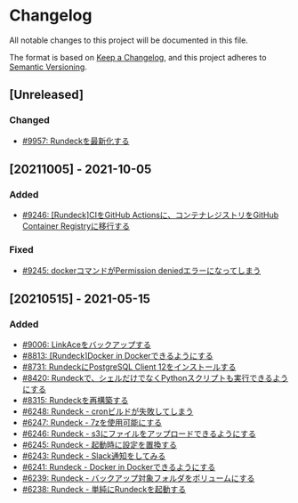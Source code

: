 # Changelog

All notable changes to this project will be documented in this file.

The format is based on [Keep a Changelog](https://keepachangelog.com/en/1.0.0/),
and this project adheres to [Semantic Versioning](https://semver.org/spec/v2.0.0.html).

## [Unreleased]
### Changed
- [#9957: Rundeckを最新化する](https://redmine.u6k.me/issues/9957)

## [20211005] - 2021-10-05
### Added
- [#9246: [Rundeck]CIをGitHub Actionsに、コンテナレジストリをGitHub Container Registryに移行する](https://redmine.u6k.me/issues/9246)

### Fixed
- [#9245: dockerコマンドがPermission deniedエラーになってしまう](https://redmine.u6k.me/issues/9245)

## [20210515] - 2021-05-15
### Added
- [#9006: LinkAceをバックアップする](https://redmine.u6k.me/issues/9006)
- [#8813: [Rundeck]Docker in Dockerできるようにする](https://redmine.u6k.me/issues/8813)
- [#8731: RundeckにPostgreSQL Client 12をインストールする](https://redmine.u6k.me/issues/8731)
- [#8420: Rundeckで、シェルだけでなくPythonスクリプトも実行できるようにする](https://redmine.u6k.me/issues/8420)
- [#8315: Rundeckを再構築する](https://redmine.u6k.me/issues/8315)
- [#6248: Rundeck - cronビルドが失敗してしまう](https://redmine.u6k.me/issues/6248)
- [#6247: Rundeck - 7zを使用可能にする](https://redmine.u6k.me/issues/6247)
- [#6246: Rundeck - s3にファイルをアップロードできるようにする](https://redmine.u6k.me/issues/6246)
- [#6245: Rundeck - 起動時に設定を置換する](https://redmine.u6k.me/issues/6245)
- [#6243: Rundeck - Slack通知をしてみる](https://redmine.u6k.me/issues/6243)
- [#6241: Rundeck - Docker in Dockerできるようにする](https://redmine.u6k.me/issues/6241)
- [#6239: Rundeck - バックアップ対象フォルダをボリュームにする](https://redmine.u6k.me/issues/6239)
- [#6238: Rundeck - 単純にRundeckを起動する](https://redmine.u6k.me/issues/6238)
